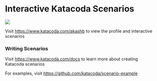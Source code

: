 # Interactive Katacoda Scenarios

[![](http://shields.katacoda.com/katacoda/akashb/count.svg)](https://www.katacoda.com/akashb "Get your profile on Katacoda.com")

Visit https://www.katacoda.com/akashb to view the profile and interactive scenarios

### Writing Scenarios
Visit https://www.katacoda.com/docs to learn more about creating Katacoda scenarios

For examples, visit https://github.com/katacoda/scenario-example
